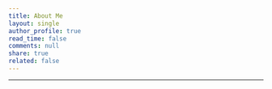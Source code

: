 ```yaml
---
title: About Me
layout: single
author_profile: true
read_time: false
comments: null
share: true
related: false
---
```

_______________________________________________________________________________________________________________________________________
